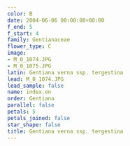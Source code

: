 ```yaml
---
color: B
date: 2004-06-06 00:00:00+00:00
f_end: 5
f_start: 4
family: Gentianaceae
flower_type: C
image:
- M_0_1074.JPG
- M_0_1075.JPG
latin: Gentiana verna ssp. tergestina
lead: M_0_1074.JPG
lead_sample: false
name: index.en
order: Gentiana
parallel: false
petals: 5
petals_joined: false
star_shape: false
title: Gentiana verna ssp. tergestina
---
```

